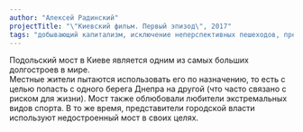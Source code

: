 ```yaml
---
author: "Алексей Радинский"
projectTitle: "\"Киевский фильм. Первый эпизод\", 2017"
tags: "добывающий капитализм, исключение неперспективных пешеходов, предмет, аутсорсинг, места прозрачности, производственная драма, саморазрушающиеся структуры, социальная хореография"
---
```

Подольский мост в Киеве является одним из самых больших долгостроев в мире.  
Местные жители пытаются использовать его по назначению, то есть с целью попасть с одного берега Днепра на другой (что часто связано с риском для жизни). Мост также облюбовали любители экстремальных видов спорта. В то же время, представители городской власти используют недостроенный мост в своих целях.
